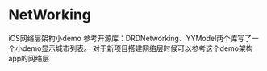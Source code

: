 # NetWorking
iOS网络层架构小demo
参考开源库：DRDNetworking、YYModel两个库写了一个小demo显示城市列表。
对于新项目搭建网络层时候可以参考这个demo架构app的网络层
